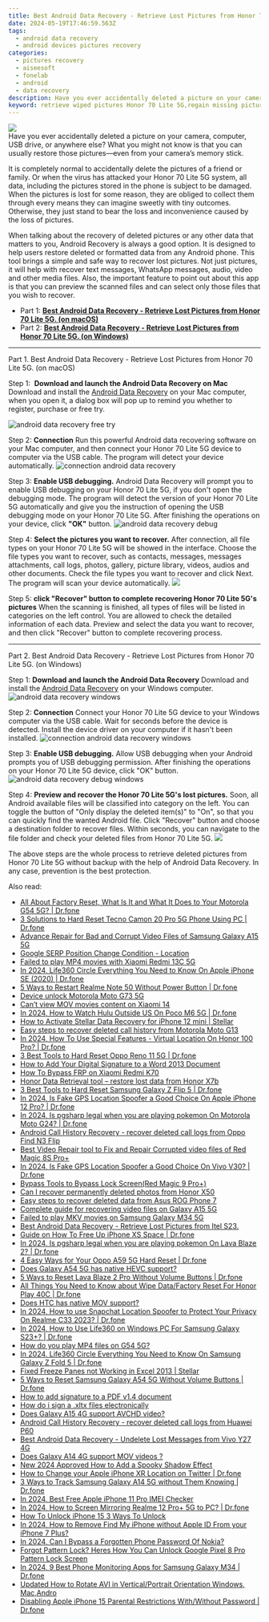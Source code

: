 ```yaml
---
title: Best Android Data Recovery - Retrieve Lost Pictures from Honor 70 Lite 5G.
date: 2024-05-19T17:46:59.563Z
tags: 
  - android data recovery
  - android devices pictures recovery
categories: 
  - pictures recovery
  - aiseesoft
  - fonelab
  - android
  - data recovery
description: Have you ever accidentally deleted a picture on your camera, computer, USB drive, or anywhere else? What you might not know is that you can usually restore those pictures—even from your camera’s memory stick.
keyword: retrieve wiped pictures Honor 70 Lite 5G,regain missing pictures,undelete pictures from Honor 70 Lite 5G,recover lost pictures from Honor 70 Lite 5G,Honor 70 Lite 5G pictures recovery,unerase pictures,how to retrieve deleted pictures from my Honor 70 Lite 5G,how to recover pictures in Honor 70 Lite 5G,lost all pictures in Honor 70 Lite 5G again,Honor 70 Lite 5G issues with pictures deleted,how to retrieve pictures from Honor 70 Lite 5G,how can i find my deleted pictures Honor 70 Lite 5G
---
```


<img src="https://img0mobiles.techidaily.com/images/best-assets/devices/honor/honor-70-lite-5g/1.jpg" class="atpl-imgstyle"  />

<div class="atpl-content atpl-for-fonelab-android recover-pictures">

<div class="atpl-post-description-part-1">
Have you ever accidentally deleted a picture on your camera, computer, USB drive, or anywhere else? What you might not know is that you can usually restore those pictures—even from your camera’s memory stick.
</div>

<div class="atpl-post-description-part-2">
<div class="tpl-content-sub-paragraph-normal">
  <p>
    It is completely normal to accidentally delete the pictures of a friend or family. Or when the virus has attacked your Honor 70 Lite 5G system, all data, including the pictures stored in the phone is subject to be damaged. When the pictures is lost for some reason, they are obliged to collect them through every means they can imagine sweetly with tiny outcomes. Otherwise, they just stand to bear the loss and inconvenience caused by the loss of pictures.
  </p>
</div>
</div>

<div class="atpl-post-description-part-3">
<div class="tpl-content-sub-paragraph-content">
  <p>
    When talking about the recovery of deleted pictures or any other data that matters to you, Android Recovery is always a good option. It is designed to help users restore deleted or formatted data from any Android phone. This tool brings a simple and safe way to recover lost pictures. Not just pictures, it will help with recover text messages, WhatsApp messages, audio, video and other media files. Also, the important feature to point out about this app is that you can preview the scanned files and can select only those files that you wish to recover.
  </p>
</div>
</div>

<ul>
  <li>Part 1: <strong><a href="#p1"> Best Android Data Recovery - Retrieve Lost Pictures from Honor 70 Lite 5G.  (on macOS)</a></strong></li>
  <li>Part 2: <strong><a href="#p2"> Best Android Data Recovery - Retrieve Lost Pictures from Honor 70 Lite 5G.  (on Windows)</a></strong></li>
</ul>



<!-- Part 1 -->
<a id="p1" name="p1" ></a><hr>

<div>
  <span class="atpl-step-part-style">Part 1. Best Android Data Recovery - Retrieve Lost Pictures from Honor 70 Lite 5G. (on macOS)</span>
</div>  

<span class="atpl-stepstyle-a"><span>Step 1: </span></span> <strong>Download and launch the Android Data Recovery on Mac</strong>
Download and install the <a href="https://tools.techidaily.com/aiseesoft-android-data-recovery/" >Android Data Recovery</a> on your Mac computer, when you open it, a dialog box will pop up to remind you whether to register, purchase or free try.

<img src="https://tools.techidaily.com/images/apps/aiseesoft/android-data-recovery/mac-free-try.png" class="atpl-imgstyle" alt="android data recovery free try" />

<span class="atpl-stepstyle-a"><span>Step 2: </span></span> <strong>Connection</strong>
Run this powerful Android data recovering software on your Mac computer, and then connect your Honor 70 Lite 5G device to computer via the USB cable. The program will detect your device automatically.
<img src="https://tools.techidaily.com/images/apps/aiseesoft/android-data-recovery/mac-connection-interface.jpg" class="atpl-imgstyle" alt="connection android data recovery" />

<span class="atpl-stepstyle-a"><span>Step 3: </span></span> <strong>Enable USB debugging.</strong>
Android Data Recovery will prompt you to enable USB debugging on your Honor 70 Lite 5G, if you don't open the debugging mode. The program will detect the version of your Honor 70 Lite 5G automatically and give you the instruction of opening the USB debugging mode on your Honor 70 Lite 5G. After finishing the operations on your device, click <strong>"OK"</strong> button.
<img src="https://tools.techidaily.com/images/apps/aiseesoft/android-data-recovery/mac-android-usb-debug.jpg"  class="atpl-imgstyle" alt="android data recovery debug" />

<span class="atpl-stepstyle-a"><span>Step 4: </span></span> <strong>Select the pictures you want to recover.</strong>
After connection, all file types on your Honor 70 Lite 5G will be showed in the interface. Choose the file types you want to recover, such as contacts, messages, messages attachments, call logs, photos, gallery, picture library, videos, audios and other documents. Check the file types you want to recover and click Next. The program will scan your device automatically.
<img src="https://tools.techidaily.com/images/apps/aiseesoft/android-data-recovery/mac-choose-type-photos.jpg" class="atpl-imgstyle"  />

<span class="atpl-stepstyle-a"><span>Step 5: </span></span> <strong>click "Recover" button to  complete recovering Honor 70 Lite 5G's pictures</strong>
When the scanning is finished, all types of files will be listed in categories on the left control. You are allowed to check the detailed information of each data. Preview and select the data you want to recover, and then click "Recover" button to complete recovering process.


<a id="p2" name="p2"></a><hr>

<!-- Part 2 -->
<div>
  <span class="atpl-step-part-style">Part 2. Best Android Data Recovery - Retrieve Lost Pictures from Honor 70 Lite 5G. (on Windows)</span>
</div>

<span class="atpl-stepstyle-a"><span>Step 1: </span></span> <strong>Download and launch the Android Data Recovery</strong>
Download and install the <a href="https://tools.techidaily.com/aiseesoft-android-data-recovery/" >Android Data Recovery</a> on your Windows computer.
<img src="https://tools.techidaily.com/images/apps/aiseesoft/android-data-recovery/win-start-interface.png"  class="atpl-imgstyle" alt="android data recovery windows" />

<span class="atpl-stepstyle-a"><span>Step 2: </span></span> <strong>Connection</strong>
Connect your Honor 70 Lite 5G device to your Windows computer via the USB cable. Wait for seconds before the device is detected. Install the device driver on your computer if it hasn't been installed.
<img src="https://tools.techidaily.com/images/apps/aiseesoft/android-data-recovery/win-connection-interface.png" class="atpl-imgstyle" alt="connection android data recovery windows" />

<span class="atpl-stepstyle-a"><span>Step 3: </span></span> <strong>Enable USB debugging.</strong>
Allow USB debugging when your Android prompts you of USB debugging permission. After finishing the operations on your Honor 70 Lite 5G device, click "OK" button.
<img src="https://tools.techidaily.com/images/apps/aiseesoft/android-data-recovery/win-android-usb-debug.png" class="atpl-imgstyle" alt="android data recovery debug windows" />

<span class="atpl-stepstyle-a"><span>Step 4: </span></span> <strong>Preview and recover the Honor 70 Lite 5G's lost pictures.</strong>
Soon, all Android available files will be classified into category on the left. You can toggle the button of "Only display the deleted item(s)" to "On", so that you can quickly find the wanted Android file. Click "Recover" button and choose a destination folder to recover files. Within seconds, you can navigate to the file folder and check your deleted files from Honor 70 Lite 5G.
<img src="https://tools.techidaily.com/images/apps/aiseesoft/android-data-recovery/win-recover-photos.png" class="atpl-imgstyle"  />

<div class="atpl-post-description-part-4">
<div class="tpl-content-sub-paragraph-normal">
    <p>
        The above steps are the whole process to retrieve deleted pictures from Honor 70 Lite 5G without backup with the help of Android Data Recovery. In any case, prevention is the best protection.
    </p>
</div>
</div>

<ins class="adsbygoogle"
     style="display:block"
     data-ad-client="ca-pub-7571918770474297"
     data-ad-slot="8358498916"
     data-ad-format="auto"
     data-full-width-responsive="true"></ins>



</div>
<ins class="adsbygoogle"
    style="display:block"
    data-ad-format="autorelaxed"
    data-ad-client="ca-pub-7571918770474297"
    data-ad-slot="1223367746"></ins>

<span class="atpl-alsoreadstyle">Also read:</span>
<div><ul>
<li><a href="https://phone-solutions.techidaily.com/all-about-factory-reset-what-is-it-and-what-it-does-to-your-motorola-g54-5g-drfone-by-drfone-reset-android-reset-android/"><u>All About Factory Reset, What Is It and What It Does to Your Motorola G54 5G? | Dr.fone</u></a></li>
<li><a href="https://phone-solutions.techidaily.com/3-solutions-to-hard-reset-tecno-camon-20-pro-5g-phone-using-pc-drfone-by-drfone-reset-android-reset-android/"><u>3 Solutions to Hard Reset Tecno Camon 20 Pro 5G Phone Using PC | Dr.fone</u></a></li>
<li><a href="https://phone-solutions.techidaily.com/advance-repair-for-bad-and-corrupt-video-files-of-samsung-galaxy-a15-5g-by-stellar-video-repair-mobile-video-repair/"><u>Advance Repair for Bad and Corrupt Video Files of Samsung Galaxy A15 5G</u></a></li>
<li><a href="https://phone-solutions.techidaily.com/google-serp-position-change-condition-location-by-link-assistant-rank-tracker-serp-analysis-serp-analysis/"><u>Google SERP Position Change Condition - Location</u></a></li>
<li><a href="https://phone-solutions.techidaily.com/failed-to-play-mp4-movies-with-xiaomi-redmi-13c-5g-by-aiseesoft-video-converter-play-mp4-on-android/"><u>Failed to play MP4 movies with Xiaomi Redmi 13C 5G</u></a></li>
<li><a href="https://phone-solutions.techidaily.com/in-2024-life360-circle-everything-you-need-to-know-on-apple-iphone-se-2020-drfone-by-drfone-virtual-ios/"><u>In 2024, Life360 Circle Everything You Need to Know On Apple iPhone SE (2020) | Dr.fone</u></a></li>
<li><a href="https://phone-solutions.techidaily.com/5-ways-to-restart-realme-note-50-without-power-button-drfone-by-drfone-reset-android-reset-android/"><u>5 Ways to Restart Realme Note 50 Without Power Button | Dr.fone</u></a></li>
<li><a href="https://phone-solutions.techidaily.com/device-unlock-motorola-moto-g73-5g-by-drfone-android-unlock-android-unlock/"><u>Device unlock  Motorola Moto G73 5G</u></a></li>
<li><a href="https://phone-solutions.techidaily.com/can-t-view-mov-movies-content-on-xiaomi-14-by-aiseesoft-video-converter-play-mov-on-android/"><u>Can’t view MOV movies content on Xiaomi 14</u></a></li>
<li><a href="https://phone-solutions.techidaily.com/in-2024-how-to-watch-hulu-outside-us-on-poco-m6-5g-drfone-by-drfone-virtual-android/"><u>In 2024, How to Watch Hulu Outside US On Poco M6 5G | Dr.fone</u></a></li>
<li><a href="https://phone-solutions.techidaily.com/how-to-activate-stellar-data-recovery-for-iphone-12-mini-stellar-by-stellar-data-recovery-ios-iphone-data-recovery/"><u>How to Activate Stellar Data Recovery for iPhone 12 mini | Stellar</u></a></li>
<li><a href="https://phone-solutions.techidaily.com/easy-steps-to-recover-deleted-call-history-from-motorola-moto-g13-by-fonelab-android-recover-call-logs/"><u>Easy steps to recover deleted call history from Motorola Moto G13</u></a></li>
<li><a href="https://phone-solutions.techidaily.com/in-2024-how-to-use-special-features-virtual-location-on-honor-100-pro-drfone-by-drfone-virtual-android/"><u>In 2024, How To Use Special Features - Virtual Location On Honor 100 Pro? | Dr.fone</u></a></li>
<li><a href="https://phone-solutions.techidaily.com/3-best-tools-to-hard-reset-oppo-reno-11-5g-drfone-by-drfone-reset-android-reset-android/"><u>3 Best Tools to Hard Reset Oppo Reno 11 5G | Dr.fone</u></a></li>
<li><a href="https://phone-solutions.techidaily.com/how-to-add-your-digital-signature-to-a-word-2013-document-by-ldigisigner-sign-a-word-sign-a-word/"><u>How to Add Your Digital Signature to a Word 2013 Document</u></a></li>
<li><a href="https://phone-solutions.techidaily.com/how-to-bypass-frp-on-xiaomi-redmi-k70-by-drfone-android-unlock-remove-google-frp/"><u>How To Bypass FRP on Xiaomi Redmi K70</u></a></li>
<li><a href="https://phone-solutions.techidaily.com/honor-data-retrieval-tool-restore-lost-data-from-honor-x7b-by-fonelab-android-recover-data/"><u>Honor Data Retrieval tool – restore lost data from Honor X7b</u></a></li>
<li><a href="https://phone-solutions.techidaily.com/3-best-tools-to-hard-reset-samsung-galaxy-z-flip-5-drfone-by-drfone-reset-android-reset-android/"><u>3 Best Tools to Hard Reset Samsung Galaxy Z Flip 5 | Dr.fone</u></a></li>
<li><a href="https://phone-solutions.techidaily.com/in-2024-is-fake-gps-location-spoofer-a-good-choice-on-apple-iphone-12-pro-drfone-by-drfone-virtual-ios/"><u>In 2024, Is Fake GPS Location Spoofer a Good Choice On Apple iPhone 12 Pro? | Dr.fone</u></a></li>
<li><a href="https://phone-solutions.techidaily.com/in-2024-is-pgsharp-legal-when-you-are-playing-pokemon-on-motorola-moto-g24-drfone-by-drfone-virtual-android/"><u>In 2024, Is pgsharp legal when you are playing pokemon On Motorola Moto G24? | Dr.fone</u></a></li>
<li><a href="https://phone-solutions.techidaily.com/android-call-history-recovery-recover-deleted-call-logs-from-oppo-find-n3-flip-by-fonelab-android-recover-call-logs/"><u>Android Call History Recovery - recover deleted call logs from Oppo Find N3 Flip</u></a></li>
<li><a href="https://phone-solutions.techidaily.com/best-video-repair-tool-to-fix-and-repair-corrupted-video-files-of-red-magic-8s-proplus-by-stellar-video-repair-mobile-video-repair/"><u>Best Video Repair tool to Fix and Repair Corrupted video files of Red Magic 8S Pro+</u></a></li>
<li><a href="https://phone-solutions.techidaily.com/in-2024-is-fake-gps-location-spoofer-a-good-choice-on-vivo-v30-drfone-by-drfone-virtual-android/"><u>In 2024, Is Fake GPS Location Spoofer a Good Choice On Vivo V30? | Dr.fone</u></a></li>
<li><a href="https://phone-solutions.techidaily.com/bypass-tools-to-bypass-lock-screenred-magic-9-proplus-by-drfone-android-unlock-android-unlock/"><u>Bypass Tools to Bypass Lock Screen(Red Magic 9 Pro+)</u></a></li>
<li><a href="https://phone-solutions.techidaily.com/can-i-recover-permanently-deleted-photos-from-honor-x50-by-stellar-photo-recovery-android-mobile-photo-recover/"><u>Can I recover permanently deleted photos from Honor X50</u></a></li>
<li><a href="https://phone-solutions.techidaily.com/easy-steps-to-recover-deleted-data-from-asus-rog-phone-7-by-fonelab-android-recover-data/"><u>Easy steps to recover deleted data from Asus ROG Phone 7</u></a></li>
<li><a href="https://phone-solutions.techidaily.com/complete-guide-for-recovering-video-files-on-galaxy-a15-5g-by-fonelab-android-recover-video/"><u>Complete guide for recovering video files on Galaxy A15 5G</u></a></li>
<li><a href="https://phone-solutions.techidaily.com/failed-to-play-mkv-movies-on-samsung-galaxy-m34-5g-by-aiseesoft-video-converter-play-mkv-on-android/"><u>Failed to play MKV movies on Samsung Galaxy M34 5G</u></a></li>
<li><a href="https://phone-solutions.techidaily.com/best-android-data-recovery-retrieve-lost-pictures-from-itel-s23-by-fonelab-android-recover-pictures/"><u>Best Android Data Recovery - Retrieve Lost Pictures from Itel S23.</u></a></li>
<li><a href="https://phone-solutions.techidaily.com/guide-on-how-to-free-up-iphone-xs-space-drfone-by-drfone-ios-full-data-eraser-ios-full-data-eraser/"><u>Guide on How To Free Up iPhone XS Space | Dr.fone</u></a></li>
<li><a href="https://phone-solutions.techidaily.com/in-2024-is-pgsharp-legal-when-you-are-playing-pokemon-on-lava-blaze-2-drfone-by-drfone-virtual-android/"><u>In 2024, Is pgsharp legal when you are playing pokemon On Lava Blaze 2? | Dr.fone</u></a></li>
<li><a href="https://phone-solutions.techidaily.com/4-easy-ways-for-your-oppo-a59-5g-hard-reset-drfone-by-drfone-reset-android-reset-android/"><u>4 Easy Ways for Your Oppo A59 5G Hard Reset | Dr.fone</u></a></li>
<li><a href="https://phone-solutions.techidaily.com/does-galaxy-a54-5g-has-native-hevc-support-by-aiseesoft-video-converter-play-hevc-video-on-android/"><u>Does Galaxy A54 5G has native HEVC support?</u></a></li>
<li><a href="https://phone-solutions.techidaily.com/5-ways-to-reset-lava-blaze-2-pro-without-volume-buttons-drfone-by-drfone-reset-android-reset-android/"><u>5 Ways to Reset Lava Blaze 2 Pro Without Volume Buttons | Dr.fone</u></a></li>
<li><a href="https://phone-solutions.techidaily.com/all-things-you-need-to-know-about-wipe-datafactory-reset-for-honor-play-40c-drfone-by-drfone-reset-android-reset-android/"><u>All Things You Need to Know about Wipe Data/Factory Reset For Honor Play 40C | Dr.fone</u></a></li>
<li><a href="https://phone-solutions.techidaily.com/does-htc-has-native-mov-support-by-aiseesoft-video-converter-play-mov-on-android/"><u>Does HTC  has native MOV support?</u></a></li>
<li><a href="https://phone-solutions.techidaily.com/in-2024-how-to-use-snapchat-location-spoofer-to-protect-your-privacy-on-realme-c33-2023-drfone-by-drfone-virtual-android/"><u>In 2024, How to use Snapchat Location Spoofer to Protect Your Privacy On Realme C33 2023? | Dr.fone</u></a></li>
<li><a href="https://phone-solutions.techidaily.com/in-2024-how-to-use-life360-on-windows-pc-for-samsung-galaxy-s23plus-drfone-by-drfone-virtual-android/"><u>In 2024, How to Use Life360 on Windows PC For Samsung Galaxy S23+? | Dr.fone</u></a></li>
<li><a href="https://phone-solutions.techidaily.com/how-do-you-play-mp4-files-on-g54-5g-by-aiseesoft-video-converter-play-mp4-on-android/"><u>How do you play MP4 files on G54 5G?</u></a></li>
<li><a href="https://phone-solutions.techidaily.com/in-2024-life360-circle-everything-you-need-to-know-on-samsung-galaxy-z-fold-5-drfone-by-drfone-virtual-android/"><u>In 2024, Life360 Circle Everything You Need to Know On Samsung Galaxy Z Fold 5 | Dr.fone</u></a></li>
<li><a href="https://phone-solutions.techidaily.com/fixed-freeze-panes-not-working-in-excel-2013-stellar-by-stellar-guide/"><u>Fixed Freeze Panes not Working in Excel 2013 | Stellar</u></a></li>
<li><a href="https://phone-solutions.techidaily.com/5-ways-to-reset-samsung-galaxy-a54-5g-without-volume-buttons-drfone-by-drfone-reset-android-reset-android/"><u>5 Ways to Reset Samsung Galaxy A54 5G Without Volume Buttons | Dr.fone</u></a></li>
<li><a href="https://phone-solutions.techidaily.com/how-to-add-signature-to-a-pdf-v14-document-by-ldigisigner-sign-a-pdf-sign-a-pdf/"><u>How to add signature to a PDF v1.4 document</u></a></li>
<li><a href="https://phone-solutions.techidaily.com/how-do-i-sign-a-xltx-files-electronically-by-ldigisigner-sign-a-excel-sign-a-excel/"><u>How do i sign a .xltx files electronically</u></a></li>
<li><a href="https://phone-solutions.techidaily.com/does-galaxy-a15-4g-support-avchd-video-by-aiseesoft-video-converter-play-mts-on-android/"><u>Does Galaxy A15 4G support AVCHD video?</u></a></li>
<li><a href="https://phone-solutions.techidaily.com/android-call-history-recovery-recover-deleted-call-logs-from-huawei-p60-by-fonelab-android-recover-call-logs/"><u>Android Call History Recovery - recover deleted call logs from Huawei P60</u></a></li>
<li><a href="https://phone-solutions.techidaily.com/best-android-data-recovery-undelete-lost-messages-from-vivo-y27-4g-by-fonelab-android-recover-messages/"><u>Best Android Data Recovery - Undelete Lost Messages from Vivo Y27 4G</u></a></li>
<li><a href="https://phone-solutions.techidaily.com/does-galaxy-a14-4g-support-mov-videos-by-aiseesoft-video-converter-play-mov-on-android/"><u>Does Galaxy A14 4G support MOV videos ?</u></a></li>
<li><a href="https://ai-editing-video.techidaily.com/new-2024-approved-how-to-add-a-spooky-shadow-effect/"><u>New 2024 Approved How to Add a Spooky Shadow Effect</u></a></li>
<li><a href="https://location-social.techidaily.com/how-to-change-your-apple-iphone-xr-location-on-twitter-drfone-by-drfone-virtual-ios/"><u>How to Change your Apple iPhone XR Location on Twitter | Dr.fone</u></a></li>
<li><a href="https://android-location-track.techidaily.com/3-ways-to-track-samsung-galaxy-a14-5g-without-them-knowing-drfone-by-drfone-virtual-android/"><u>3 Ways to Track Samsung Galaxy A14 5G without Them Knowing | Dr.fone</u></a></li>
<li><a href="https://sim-unlock.techidaily.com/in-2024-best-free-apple-iphone-11-pro-imei-checker-by-drfone-ios/"><u>In 2024, Best Free Apple iPhone 11 Pro IMEI Checker</u></a></li>
<li><a href="https://screen-mirror.techidaily.com/in-2024-how-to-screen-mirroring-realme-12-proplus-5g-to-pc-drfone-by-drfone-android/"><u>In 2024, How to Screen Mirroring Realme 12 Pro+ 5G to PC? | Dr.fone</u></a></li>
<li><a href="https://sim-unlock.techidaily.com/how-to-unlock-iphone-15-3-ways-to-unlock-by-drfone-ios/"><u>How To Unlock iPhone 15 3 Ways To Unlock</u></a></li>
<li><a href="https://activate-lock.techidaily.com/in-2024-how-to-remove-find-my-iphone-without-apple-id-from-your-iphone-7-plus-by-drfone-ios/"><u>In 2024, How to Remove Find My iPhone without Apple ID From your iPhone 7 Plus?</u></a></li>
<li><a href="https://easy-unlock-android.techidaily.com/in-2024-can-i-bypass-a-forgotten-phone-password-of-nokia-by-drfone-android/"><u>In 2024, Can I Bypass a Forgotten Phone Password Of Nokia?</u></a></li>
<li><a href="https://unlock-android.techidaily.com/forgot-pattern-lock-heres-how-you-can-unlock-google-pixel-8-pro-pattern-lock-screen-by-drfone-android/"><u>Forgot Pattern Lock? Heres How You Can Unlock Google Pixel 8 Pro Pattern Lock Screen</u></a></li>
<li><a href="https://android-location-track.techidaily.com/in-2024-9-best-phone-monitoring-apps-for-samsung-galaxy-m34-drfone-by-drfone-virtual-android/"><u>In 2024, 9 Best Phone Monitoring Apps for Samsung Galaxy M34 | Dr.fone</u></a></li>
<li><a href="https://ai-video-editing.techidaily.com/updated-how-to-rotate-avi-in-verticalportrait-orientation-windows-macandro/"><u>Updated How to Rotate AVI in Vertical/Portrait Orientation Windows, Mac,Andro</u></a></li>
<li><a href="https://iphone-unlock.techidaily.com/disabling-apple-iphone-15-parental-restrictions-withwithout-password-drfone-by-drfone-ios/"><u>Disabling Apple iPhone 15 Parental Restrictions With/Without Password | Dr.fone</u></a></li>
</ul></div>


